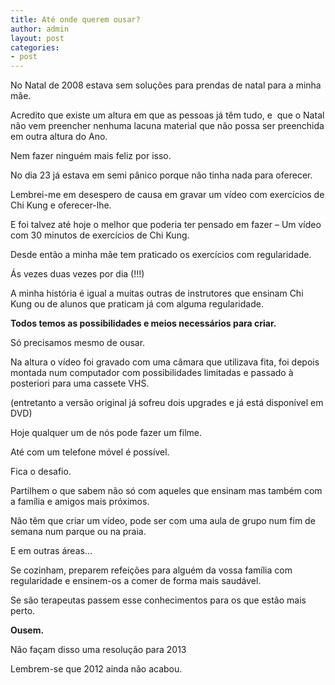 ```yaml
---
title: Até onde querem ousar?
author: admin
layout: post
categories:
- post
---
```

No Natal de 2008 estava sem soluções para prendas de natal para a minha mãe.

Acredito que existe um altura em que as pessoas já têm tudo, e  que o Natal não vem preencher nenhuma lacuna material que não possa ser preenchida em outra altura do Ano.

Nem fazer ninguém mais feliz por isso.

No dia 23 já estava em semi pânico porque não tinha nada para oferecer.

Lembrei-me em desespero de causa em gravar um vídeo com exercícios de Chi Kung e oferecer-lhe.

E foi talvez até hoje o melhor que poderia ter pensado em fazer &#8211; Um vídeo com 30 minutos de exercícios de Chi Kung.

Desde então a minha mãe tem praticado os exercícios com regularidade.

Ás vezes duas vezes por dia (!!!)

A minha história é igual a muitas outras de instrutores que ensinam Chi Kung ou de alunos que praticam já com alguma regularidade.

**Todos temos as possibilidades e meios necessários para criar.**

Só precisamos mesmo de ousar.

Na altura o vídeo foi gravado com uma câmara que utilizava fita, foi depois montada num computador com possibilidades limitadas e passado à posteriori para uma cassete VHS.

(entretanto a versão original já sofreu dois upgrades e já está disponível em DVD)

Hoje qualquer um de nós pode fazer um filme.

Até com um telefone móvel é possível.

Fica o desafio.

Partilhem o que sabem não só com aqueles que ensinam mas também com a família e amigos mais próximos.

Não têm que criar um vídeo, pode ser com uma aula de grupo num fim de semana num parque ou na praia.

E em outras áreas&#8230;

Se cozinham, preparem refeições para alguém da vossa família com regularidade e ensinem-os a comer de forma mais saudável.

Se são terapeutas passem esse conhecimentos para os que estão mais perto.

**Ousem.**

Não façam disso uma resolução para 2013

Lembrem-se que 2012 ainda não acabou.

